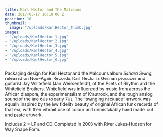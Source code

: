 ```yaml
---
title: Karl Hector and The Malcouns
date: 2017-05-17 16:19:00 Z
position: 10
thumbnail:
  image: "/uploads/KarlHector_thumb.jpg"
images:
- "/uploads/KarlHector_1.jpg"
- "/uploads/KarlHector_2.jpg"
- "/uploads/KarlHector_3.jpg"
- "/uploads/KarlHector_4.jpg"
- "/uploads/KarlHector_5.jpg"
- "/uploads/KarlHector_6.jpg"
---
```


Packaging design for Karl Hector and the Malcouns album *Sahara Swing*, released on Now-Again Records. Karl Hector is German producer and guitarist Jay Whitefield (Jan Weissenfeldt), of the Poets of Rhythm and the Whitefield Brothers. Whitefield was influenced by music from across the African diaspora, the experimentalism of Krautrock, and the rough analog sound of the late 60s to early 70s. The “swinging necklace” artwork was equally inspired by the low fidelity beauty of original African funk records of that era, with their vibrant use of colour and unmistakably hand made, cut and paste artwork. 

Includes 2 × LP and CD. Completed in 2008 with River Jukes-Hudson for Way Shape Form.